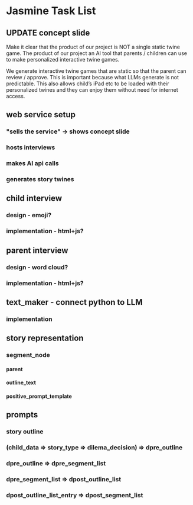 

# Jasmine Task List

## UPDATE concept slide 

Make it clear that the product of our project is NOT a single static twine game. The product of our project an AI tool that parents / children can use to make personalized interactive twine games.

We generate interactive twine games that are static so that the parent can review / approve. This is important because what LLMs generate is not predictable. This also allows child’s iPad etc to be loaded with their personalized twines and they can enjoy them without need for internet access. 

## web service setup
### "sells the service" -> shows concept slide
### hosts interviews
### makes AI api calls
### generates story twines

## child interview
### design - emoji?
### implementation - html+js?

## parent interview
### design - word cloud?
### implementation - html+js?

## text_maker - connect python to LLM
### implementation

## story representation
### segment_node
#### parent
#### outline_text
#### positive_prompt_template


## prompts
### story outline

### (child_data => story_type => dilema_decision) => dpre_outline

### dpre_outline => dpre_segment_list 

### dpre_segment_list => dpost_outline_list

### dpost_outline_list_entry => dpost_segment_list

